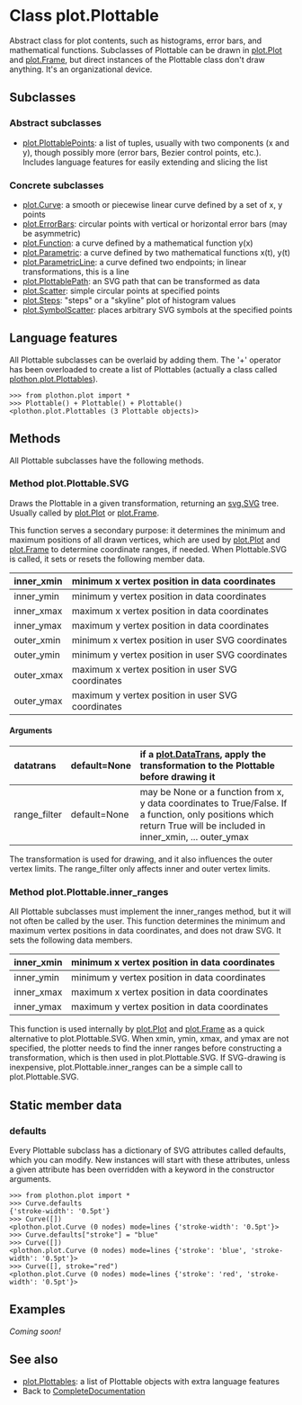 # Class plot.Plottable #

Abstract class for plot contents, such as histograms, error bars, and mathematical functions.  Subclasses of Plottable can be drawn in [plot.Plot](plotPlot.md) and [plot.Frame](plotFrame.md), but direct instances of the Plottable class don't draw anything.  It's an organizational device.

## Subclasses ##

### Abstract subclasses ###

  * [plot.PlottablePoints](plotPlottablePoints.md): a list of tuples, usually with two components (x and y), though possibly more (error bars, Bezier control points, etc.).  Includes language features for easily extending and slicing the list

### Concrete subclasses ###

  * [plot.Curve](plotCurve.md): a smooth or piecewise linear curve defined by a set of x, y points
  * [plot.ErrorBars](plotErrorBars.md): circular points with vertical or horizontal error bars (may be asymmetric)
  * [plot.Function](plotFunction.md): a curve defined by a mathematical function y(x)
  * [plot.Parametric](plotParametric.md): a curve defined by two mathematical functions x(t), y(t)
  * [plot.ParametricLine](plotParametricLine.md): a curve defined two endpoints; in linear transformations, this is a line
  * [plot.PlottablePath](plotPlottablePath.md): an SVG path that can be transformed as data
  * [plot.Scatter](plotScatter.md): simple circular points at specified points
  * [plot.Steps](plotSteps.md): "steps" or a "skyline" plot of histogram values
  * [plot.SymbolScatter](plotSymbolScatter.md): places arbitrary SVG symbols at the specified points

## Language features ##

All Plottable subclasses can be overlaid by adding them.  The '+' operator has been overloaded to create a list of Plottables (actually a class called [plothon.plot.Plottables](plotPlottables.md)).
```
>>> from plothon.plot import *
>>> Plottable() + Plottable() + Plottable()
<plothon.plot.Plottables (3 Plottable objects)>
```

## Methods ##

All Plottable subclasses have the following methods.

### Method plot.Plottable.SVG ###

Draws the Plottable in a given transformation, returning an [svg.SVG](svgSVG.md) tree.  Usually called by [plot.Plot](plotPlot.md) or [plot.Frame](plotFrame.md).

This function serves a secondary purpose: it determines the minimum and maximum positions of all drawn vertices, which are used by [plot.Plot](plotPlot.md) and [plot.Frame](plotFrame.md) to determine coordinate ranges, if needed.  When Plottable.SVG is called, it sets or resets the following member data.

| inner\_xmin | minimum x vertex position in data coordinates |
|:------------|:----------------------------------------------|
| inner\_ymin | minimum y vertex position in data coordinates |
| inner\_xmax | maximum x vertex position in data coordinates |
| inner\_ymax | maximum y vertex position in data coordinates |
| outer\_xmin | minimum x vertex position in user SVG coordinates |
| outer\_ymin | minimum y vertex position in user SVG coordinates |
| outer\_xmax | maximum x vertex position in user SVG coordinates |
| outer\_ymax | maximum y vertex position in user SVG coordinates |

#### Arguments ####

| datatrans | default=None | if a [plot.DataTrans](plotDataTrans.md), apply the transformation to the Plottable before drawing it |
|:----------|:-------------|:-----------------------------------------------------------------------------------------------------|
| range\_filter | default=None | may be None or a function from x, y data coordinates to True/False.  If a function, only positions which return True will be included in inner\_xmin, ... outer\_ymax |

The transformation is used for drawing, and it also influences the outer vertex limits.  The range\_filter only affects inner and outer vertex limits.

### Method plot.Plottable.inner\_ranges ###

All Plottable subclasses must implement the inner\_ranges method, but it will not often be called by the user.  This function determines the minimum and maximum vertex positions in data coordinates, and does not draw SVG.  It sets the following data members.

| inner\_xmin | minimum x vertex position in data coordinates |
|:------------|:----------------------------------------------|
| inner\_ymin | minimum y vertex position in data coordinates |
| inner\_xmax | maximum x vertex position in data coordinates |
| inner\_ymax | maximum y vertex position in data coordinates |

This function is used internally by [plot.Plot](plotPlot.md) and [plot.Frame](plotFrame.md) as a quick alternative to plot.Plottable.SVG.  When xmin, ymin, xmax, and ymax are not specified, the plotter needs to find the inner ranges before constructing a transformation, which is then used in plot.Plottable.SVG.  If SVG-drawing is inexpensive, plot.Plottable.inner\_ranges can be a simple call to plot.Plottable.SVG.

## Static member data ##

### defaults ###

Every Plottable subclass has a dictionary of SVG attributes called defaults, which you can modify.  New instances will start with these attributes, unless a given attribute has been overridden with a keyword in the constructor arguments.
```
>>> from plothon.plot import *
>>> Curve.defaults
{'stroke-width': '0.5pt'}
>>> Curve([])
<plothon.plot.Curve (0 nodes) mode=lines {'stroke-width': '0.5pt'}>
>>> Curve.defaults["stroke"] = "blue"
>>> Curve([])
<plothon.plot.Curve (0 nodes) mode=lines {'stroke': 'blue', 'stroke-width': '0.5pt'}>
>>> Curve([], stroke="red")
<plothon.plot.Curve (0 nodes) mode=lines {'stroke': 'red', 'stroke-width': '0.5pt'}>
```

## Examples ##

_Coming soon!_

## See also ##

  * [plot.Plottables](plotPlottables.md): a list of Plottable objects with extra language features
  * Back to [CompleteDocumentation](CompleteDocumentation.md)